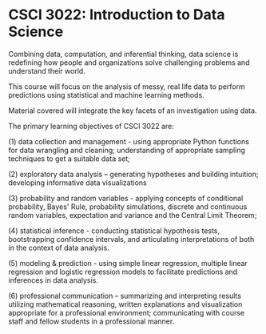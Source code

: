 # CSCI 3022: Introduction to Data Science

Combining data, computation, and inferential thinking, data science is redefining how people and organizations solve challenging problems and understand their world.  

This course will focus on the analysis of messy, real life data to perform predictions using statistical and machine learning methods.

Material covered will integrate the key facets of an investigation using data.  

The primary learning objectives of CSCI 3022 are:

(1) data collection and management - using appropriate Python functions for data wrangling and cleaning;   understanding of appropriate sampling techniques to get a suitable data set; 

(2) exploratory data analysis – generating hypotheses and building intuition;  developing informative data visualizations 

(3) probability and random variables - applying concepts of conditional probability,  Bayes' Rule, probability simulations, discrete and continuous random variables, expectation and variance and the Central Limit Theorem;

(4) statistical inference - conducting statistical hypothesis tests, bootstrapping confidence intervals, and  articulating interpretations of both in the context of data analysis.

(5) modeling & prediction - using simple linear regression, multiple linear regression and logistic regression models to facilitate predictions and inferences in data analysis.

(6) professional communication – summarizing and interpreting results utilizing mathematical reasoning, written explanations and visualization appropriate for a professional environment; communicating with course staff and fellow students in a professional manner.